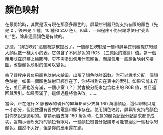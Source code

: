 顏色映射
===

在最開始時，其實是沒有現在那麼多顏色的。屏幕控制器只能支持有限的顏色（先是 2 ，後來是 4 種，16 種和 256 色）。因此，一個程序不能只請求使用“亮紫紅”色，除非這個顏色是有效的。

那麼，“顏色映射”這個概念被提出了。一個顏色映射是一個和屏幕控制器提供的最大顏色數一樣大小的表。它包含了不同顏色的 RGB （三原色的縮寫）值。當一個應用想在屏幕上繪圖時，它不需指出使用什麼顏色。而是使用一些顏色映射來繪圖。改變顏色映射的值可以變色。

為了讓程序員使用顏色映射來繪圖，出現了顏色映射函數。你可以請求分配一個顏色映射。如果一個顏色映射已經存在了，你將得到它在表中的索引。如果它尚未存在，並且表也沒有滿，一個小室（？）將會被分配來包含給出的 RGB 值，並且返回其索引。如果表滿了，這個過程將會失敗。……

當今，正在運行 X 服務器的現代的屏幕都至少支持 160 萬種顏色，這個限制只是一小部分，但記住還有舊式的電腦和顯卡存在。使用顏色映射，屏幕所支持的顏色對你來說是透明的。當顯示器支持 160 萬色時，任意的顏色記錄分配請求都會成功。當顯示器所支持的顏色有限時，一些顏色機會分配請求可能會返回一個相似的顏色。雖然不太好，但是你的應用還在跑。
